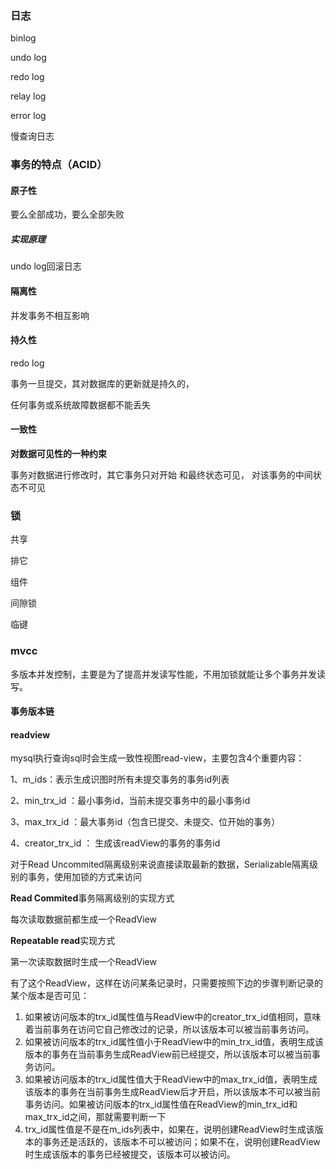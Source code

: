 ### 日志

binlog

undo log

redo log

relay log

error log

慢查询日志

### 事务的特点（ACID）

#### **原子性** 

要么全部成功，要么全部失败

##### 实现原理

undo log回滚日志

#### 隔离性

并发事务不相互影响

#### 持久性

redo log

事务一旦提交，其对数据库的更新就是持久的，

任何事务或系统故障数据都不能丢失

#### 一致性

**对数据可见性的一种约束**

事务对数据进行修改时，其它事务只对开始 和最终状态可见， 对该事务的中间状态不可见

### 锁

共享

排它

组件

间隙锁

临键



### mvcc

多版本并发控制，主要是为了提高并发读写性能，不用加锁就能让多个事务并发读写。



#### 事务版本链



#### readview

mysql执行查询sql时会生成一致性视图read-view，主要包含4个重要内容：

1、m_ids：表示生成识图时所有未提交事务的事务id列表

2、min_trx_id ：最小事务id，当前未提交事务中的最小事务id

3、max_trx_id ：最大事务id（包含已提交、未提交、位开始的事务）

4、creator_trx_id ： 生成该readView的事务的事务id



对于Read Uncommited隔离级别来说直接读取最新的数据，Serializable隔离级别的事务，使用加锁的方式来访问

**Read Commited**事务隔离级别的实现方式

每次读取数据前都生成一个ReadView

**Repeatable read**实现方式

第一次读取数据时生成一个ReadView





有了这个ReadView，这样在访问某条记录时，只需要按照下边的步骤判断记录的某个版本是否可见：

1. 如果被访问版本的trx_id属性值与ReadView中的creator_trx_id值相同，意味着当前事务在访问它自己修改过的记录，所以该版本可以被当前事务访问。
2. 如果被访问版本的trx_id属性值小于ReadView中的min_trx_id值，表明生成该版本的事务在当前事务生成ReadView前已经提交，所以该版本可以被当前事务访问。
3. 如果被访问版本的trx_id属性值大于ReadView中的max_trx_id值，表明生成该版本的事务在当前事务生成ReadView后才开启，所以该版本不可以被当前事务访问。如果被访问版本的trx_id属性值在ReadView的min_trx_id和max_trx_id之间，那就需要判断一下
4. trx_id属性值是不是在m_ids列表中，如果在，说明创建ReadView时生成该版本的事务还是活跃的，该版本不可以被访问；如果不在，说明创建ReadView时生成该版本的事务已经被提交，该版本可以被访问。